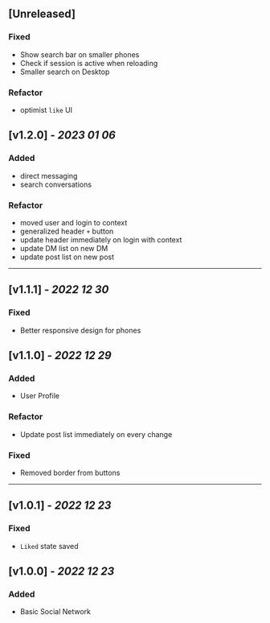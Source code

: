 ## [Unreleased]
### Fixed
* Show search bar on smaller phones
* Check if session is active when reloading
* Smaller search on Desktop

### Refactor

* optimist `like` UI

##  [v1.2.0] - _2023 01 06_
### Added
* direct messaging
* search conversations
### Refactor
* moved user and login to context
* generalized header `+` button
* update header immediately on login with context
* update DM list on new DM
* update post list on new post

---

##  [v1.1.1] - _2022 12 30_
### Fixed
* Better responsive design for phones

##  [v1.1.0] - _2022 12 29_
### Added
* User Profile
### Refactor
* Update post list immediately on every change
### Fixed
* Removed border from buttons

---

##  [v1.0.1] - _2022 12 23_
### Fixed
* `Liked` state saved

##  [v1.0.0] - _2022 12 23_
### Added
* Basic Social Network